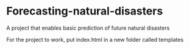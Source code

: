 # Forecasting-natural-disasters
A project that enables basic prediction of future natural disasters


For the project to work, put index.html in a new folder called templates
